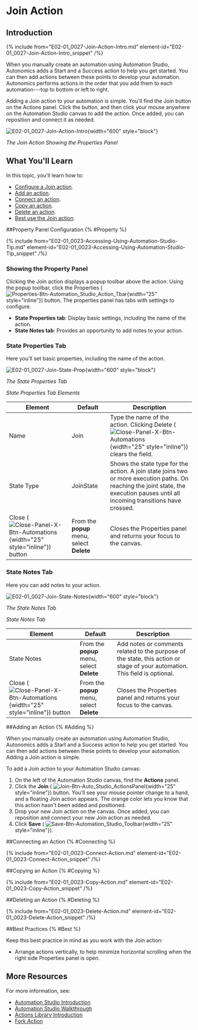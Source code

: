# Join Action

## Introduction

{% include from="E02-01_0027-Join-Action-Intro.md" element-id="E02-01_0027-Join-Action-Intro_snippet" /%}

When you manually create an automation using Automation Studio, Autonomics adds a Start and a Success action to help you get started. You can then add actions between these points to develop your automation. Autonomics performs actions in the order that you add them to each automation---top to bottom or left to right.

Adding a Join action to your automation is simple. You'll find the Join button on the Actions panel. Click the button, and then click your mouse anywhere on the Automation Studio canvas to add the action. Once added, you can reposition and connect it as needed.

![E02-01_0027-Join-Action-Intro](E02-01_0027-Join-Action-Intro.png){width="600" style="block"}

*The Join Action Showing the Properties Panel*

## What You'll Learn

In this topic, you'll learn how to:

* [Configure a Join action](#Property).
* [Add an action](#Adding).
* [Connect an action](#Connecting).
* [Copy an action](#Copying).
* [Delete an action](#Deleting).
* [Best use the Join action](#Best).

##Property Panel Configuration {% #Property %}

{% include from="E02-01_0023-Accessing-Using-Automation-Studio-Tip.md" element-id="E02-01_0023-Accessing-Using-Automation-Studio-Tip_snippet" /%}

### Showing the Property Panel

Clicking the Join action displays a popup toolbar above the action. Using the popup toolbar, click the Properties ( ![Properties-Btn-Automation_Studio_Action_Tbar](Properties-Btn-Automation_Studio_Action_Tbar.png){width="25" style="inline"}) button. The properties panel has tabs with settings to configure.

* **State Properties tab**: Display basic settings, including the name of the action.
* **State Notes tab**: Provides an opportunity to add notes to your action.

### State Properties Tab

Here you'll set basic properties, including the name of the action.

![E02-01_0027-Join-State-Prop](E02-01_0027-Join-State-Prop.png){width="600" style="block"}

*The State Properties Tab*

*State Properties Tab Elements*

| Element                                                                                                        | Default                                    | Description                                                                                                                                                                         |
|----------------------------------------------------------------------------------------------------------------|--------------------------------------------|-------------------------------------------------------------------------------------------------------------------------------------------------------------------------------------|
| Name                                                                                                           | Join               | Type the name of the action. Clicking Delete ( ![Close-Panel-X-Btn-Automations](Close-Panel-X-Btn-Automations.png){width="25" style="inline"}) clears the field.                    |
| State Type                                                                                                     | JoinState                                  | Shows the state type for the action. A join state joins two or more execution paths. On reaching the joint state, the execution pauses until all incoming transitions have crossed. |
| Close ( ![Close-Panel-X-Btn-Automations](Close-Panel-X-Btn-Automations.png){width="25" style="inline"}) button | From the **popup** menu, select **Delete** | Closes the Properties panel and returns your focus to the canvas.                                                                                                                   |


### State Notes Tab

Here you can add notes to your action.

![E02-01_0027-Join-State-Notes](E02-01_0027-Join-State-Notes.png){width="600" style="block"}

*The State Notes Tab*

*State Notes Tab*

| Element                                                                                                        | Default                                    | Description                                                                                                                 |
|----------------------------------------------------------------------------------------------------------------|--------------------------------------------|-----------------------------------------------------------------------------------------------------------------------------|
| State Notes                                                                                                    | From the **popup** menu, select **Delete** | Add notes or comments related to the purpose of the state, this action or stage of your automation. This field is optional. |
| Close ( ![Close-Panel-X-Btn-Automations](Close-Panel-X-Btn-Automations.png){width="25" style="inline"}) button | From the **popup** menu, select **Delete** | Closes the Properties panel and returns your focus to the canvas.                                                           |



##Adding an Action {% #Adding %}

When you manually create an automation using Automation Studio, Autonomics adds a Start and a Success action to help you get started. You can then add actions between these points to develop your automation. Adding a Join action is simple.

To add a Join action to your Automation Studio canvas:

1. On the left of the Automation Studio canvas, find the **Actions** panel.
2. Click the **Join** ( ![Join-Btn-Auto_Studio_ActionsPanel](Join-Btn-Auto_Studio_ActionsPanel.png){width="25" style="inline"}) button. You'll see your mouse pointer change to a hand, and a floating Join action appears. The orange color lets you know that this action hasn't been added and positioned.
3. Drop your new Join action on the canvas. Once added, you can reposition and connect your new Join action as needed.
4. Click **Save** ( ![Save-Btn-Automation_Studio_Toolbar](Save-Btn-Automation_Studio_Toolbar.png){width="25" style="inline"}).

##Connecting an Action {% #Connecting %}

{% include from="E02-01_0023-Connect-Action.md" element-id="E02-01_0023-Connect-Action_snippet" /%}

##Copying an Action {% #Copying %}

{% include from="E02-01_0023-Copy-Action.md" element-id="E02-01_0023-Copy-Action_snippet" /%}

##Deleting an Action {% #Deleting %}

{% include from="E02-01_0023-Delete-Action.md" element-id="E02-01_0023-Delete-Action_snippet" /%}

##Best Practices {% #Best %}

Keep this best practice in mind as you work with the Join action:

* Arrange actions vertically, to help minimize horizontal scrolling when the right side Properties panel is open.

## More Resources

For more information, see:

* [Automation Studio Introduction](E02-01_0019-Automation-Studio-Intro.md)
* [Automation Studio Walkthrough](E02-01_0020_Automation-Studio-Walk.md)
* [Actions Library Introduction](E02-01_0021-Actions-Library-Intro.md)
* [Fork Action](E02-01_0026-Fork-Action.md)


